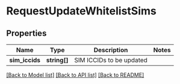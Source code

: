 # RequestUpdateWhitelistSims

## Properties
Name | Type | Description | Notes
------------ | ------------- | ------------- | -------------
**sim_iccids** | **string[]** | SIM ICCIDs to be updated | 

[[Back to Model list]](../../README.md#documentation-for-models) [[Back to API list]](../../README.md#documentation-for-api-endpoints) [[Back to README]](../../README.md)

